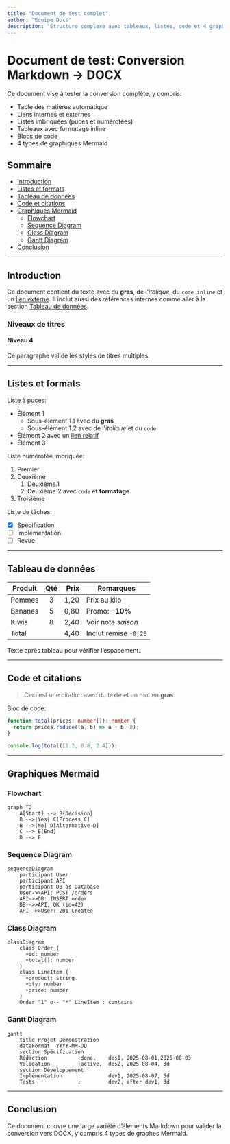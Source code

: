 ```yaml
---
title: "Document de test complet"
author: "Equipe Docs"
description: "Structure complexe avec tableaux, listes, code et 4 graphes Mermaid"
---
```


# Document de test: Conversion Markdown → DOCX

Ce document vise à tester la conversion complète, y compris:

- Table des matières automatique
- Liens internes et externes
- Listes imbriquées (puces et numérotées)
- Tableaux avec formatage inline
- Blocs de code
- 4 types de graphiques Mermaid

## Sommaire

- [Introduction](#introduction)
- [Listes et formats](#listes-et-formats)
- [Tableau de données](#tableau-de-donnees)
- [Code et citations](#code-et-citations)
- [Graphiques Mermaid](#graphiques-mermaid)
  - [Flowchart](#flowchart)
  - [Sequence Diagram](#sequence-diagram)
  - [Class Diagram](#class-diagram)
  - [Gantt Diagram](#gantt-diagram)
- [Conclusion](#conclusion)

---

## Introduction

Ce document contient du texte avec du **gras**, de l'*italique*, du `code inline` et un [lien externe](https://example.com). Il inclut aussi des références internes comme aller à la section [Tableau de données](#tableau-de-donnees).

### Niveaux de titres

#### Niveau 4

Ce paragraphe valide les styles de titres multiples.

---

## Listes et formats

Liste à puces:

- Élément 1
  - Sous-élément 1.1 avec du **gras**
  - Sous-élément 1.2 avec de l'*italique* et du `code`
- Élément 2 avec un [lien relatif](#conclusion)
- Élément 3

Liste numérotée imbriquée:

1. Premier
2. Deuxième
   1. Deuxième.1
   2. Deuxième.2 avec `code` et **formatage**
3. Troisième

Liste de tâches:

- [x] Spécification
- [ ] Implémentation
- [ ] Revue

---

## Tableau de données

| Produit  | Qté | Prix | Remarques             |
|----------|:---:|-----:|-----------------------|
| Pommes   |  3  | 1,20 | Prix au kilo          |
| Bananes  |  5  | 0,80 | Promo: **-10%**       |
| Kiwis    |  8  | 2,40 | Voir note *saison*    |
| Total    |     | 4,40 | Inclut remise `-0,20` |

Texte après tableau pour vérifier l’espacement.

---

## Code et citations

> Ceci est une citation avec du texte et un mot en **gras**.

Bloc de code:

```ts
function total(prices: number[]): number {
  return prices.reduce((a, b) => a + b, 0);
}

console.log(total([1.2, 0.8, 2.4]));
```

---

## Graphiques Mermaid

### Flowchart

```mermaid
graph TD
    A[Start] --> B{Decision}
    B -->|Yes| C[Process C]
    B -->|No| D[Alternative D]
    C --> E[End]
    D --> E
```

### Sequence Diagram

```mermaid
sequenceDiagram
    participant User
    participant API
    participant DB as Database
    User->>API: POST /orders
    API->>DB: INSERT order
    DB-->>API: OK (id=42)
    API-->>User: 201 Created
```

### Class Diagram

```mermaid
classDiagram
    class Order {
      +id: number
      +total(): number
    }
    class LineItem {
      +product: string
      +qty: number
      +price: number
    }
    Order "1" o-- "*" LineItem : contains
```

### Gantt Diagram

```mermaid
gantt
    title Projet Démonstration
    dateFormat  YYYY-MM-DD
    section Spécification
    Rédaction          :done,    des1, 2025-08-01,2025-08-03
    Validation         :active,  des2, 2025-08-04, 3d
    section Développement
    Implémentation     :         dev1, 2025-08-07, 5d
    Tests              :         dev2, after dev1, 3d
```

---

## Conclusion

Ce document couvre une large variété d’éléments Markdown pour valider la conversion vers DOCX, y compris 4 types de graphes Mermaid.
